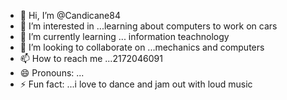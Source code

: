 - 👋 Hi, I’m @Candicane84
- 👀 I’m interested in ...learning about computers to work on cars
- 🌱 I’m currently learning ... information teachnology
- 💞️ I’m looking to collaborate on ...mechanics and computers
- 📫 How to reach me ...2172046091
- 😄 Pronouns: ...
- ⚡ Fun fact: ...i love to dance and jam out with loud music

<!---
Candicane84/Candicane84 is a ✨ special ✨ repository because its `README.md` (this file) appears on your GitHub profile.
You can click the Preview link to take a look at your changes.
--->
